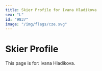 ```yaml
---
title: Skier Profile for Ivana Hladikova
sex: "L"
id: "9837"
image: "/img/flags/cze.svg" 
---
```


# Skier Profile

This page is for: Ivana Hladikova.
    